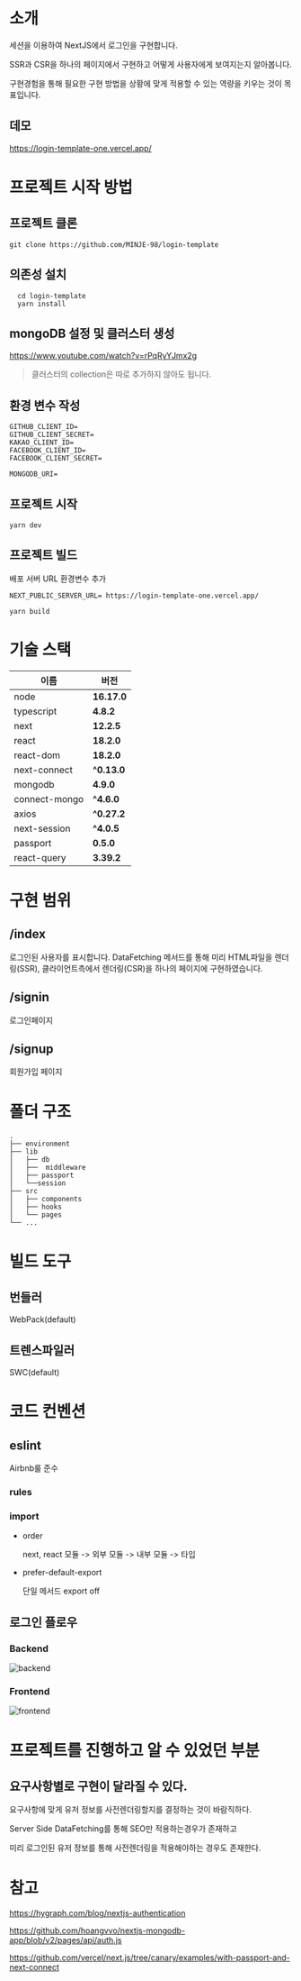 # 소개

세션을 이용하여 NextJS에서 로그인을 구현합니다.

SSR과 CSR을 하나의 페이지에서 구현하고 어떻게 사용자에게 보여지는지 알아봅니다.

구현경험을 통해 필요한 구현 방법을 상황에 맞게 적용할 수 있는 역량을 키우는 것이 목표입니다.

## 데모

https://login-template-one.vercel.app/

# 프로젝트 시작 방법

## 프로젝트 클론

```
git clone https://github.com/MINJE-98/login-template
```

## 의존성 설치

```
  cd login-template
  yarn install
```

## mongoDB 설정 및 클러스터 생성

https://www.youtube.com/watch?v=rPqRyYJmx2g

> 클러스터의 collection은 따로 추가하지 않아도 됩니다.

## 환경 변수 작성

```
GITHUB_CLIENT_ID=
GITHUB_CLIENT_SECRET=
KAKAO_CLIENT_ID=
FACEBOOK_CLIENT_ID=
FACEBOOK_CLIENT_SECRET=

MONGODB_URI=
```

## 프로젝트 시작

```
yarn dev
```

## 프로젝트 빌드

배포 서버 URL 환경변수 추가

```
NEXT_PUBLIC_SERVER_URL= https://login-template-one.vercel.app/
```

```
yarn build
```

# 기술 스택

| 이름          | 버전        |
| ------------- | ----------- |
| node          | **16.17.0** |
| typescript    | **4.8.2**   |
| next          | **12.2.5**  |
| react         | **18.2.0**  |
| react-dom     | **18.2.0**  |
| next-connect  | **^0.13.0** |
| mongodb       | **4.9.0**   |
| connect-mongo | **^4.6.0**  |
| axios         | **^0.27.2** |
| next-session  | **^4.0.5**  |
| passport      | **0.5.0**   |
| react-query   | **3.39.2**  |

# 구현 범위

## /index

로그인된 사용자를 표시합니다.
DataFetching 메서드를 통해 미리 HTML파일을 렌더링(SSR), 클라이언트측에서 렌더링(CSR)을 하나의 페이지에 구현하였습니다.

## /signin

로그인페이지

## /signup

회원가입 페이지

# 폴더 구조

```
.
├── environment
├── lib
│   ├── db
│   ├──  middleware
│   ├── passport
│   └──session
├── src
│   ├── components
│   ├── hooks
│   └── pages
└── ...
```

# 빌드 도구

## 번들러

WebPack(default)

<!-- 만약 추가 설정이나, 다른 번들러를 사용했다면 추가적으로 작성하자. -->

## 트렌스파일러

SWC(default)

<!-- 만약 추가 설정이나, 다른 트랜스파일러를 사용했다면 추가적으로 작성하자. -->

# 코드 컨벤션

<!-- github, 패키지 관리, 컴포넌트 관리, 네이밍 컨벤션, Typescript 작성해야합니다! -->

## eslint

Airbnb룰 준수

### rules

<!-- 추가된 룰이 있다면 반드시 작성 -->

### import

- order

  next, react 모듈 -> 외부 모듈 -> 내부 모듈 -> 타입

- prefer-default-export

  단일 메서드 export off

## 로그인 플로우

### Backend

![backend](https://login-template-one.vercel.app/_next/image?url=%2F_next%2Fstatic%2Fmedia%2Floginflow1.0893af26.png&w=1200&q=75)

### Frontend

![frontend](https://login-template-one.vercel.app/_next/image?url=%2F_next%2Fstatic%2Fmedia%2Floginflow2.661351cf.png&w=1080&q=75)

# 프로젝트를 진행하고 알 수 있었던 부분

## 요구사항별로 구현이 달라질 수 있다.
요구사항에 맞게 유저 정보를 사전렌더링할지를 결정하는 것이 바람직하다.

Server Side DataFetching를 통해 SEO만 적용하는경우가 존재하고

미리 로그인된 유저 정보를 통해 사전렌더링을 적용해야하는 경우도 존재한다.


# 참고

https://hygraph.com/blog/nextjs-authentication

https://github.com/hoangvvo/nextjs-mongodb-app/blob/v2/pages/api/auth.js

https://github.com/vercel/next.js/tree/canary/examples/with-passport-and-next-connect
